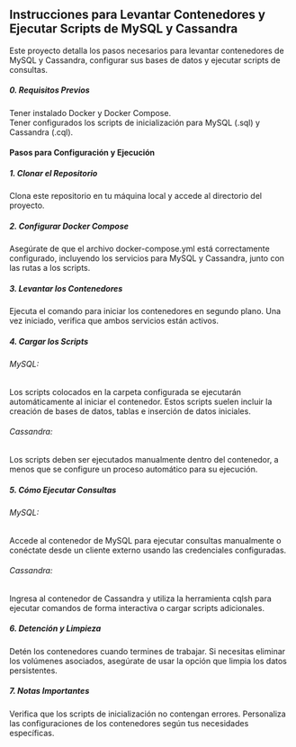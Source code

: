 <h2>Instrucciones para Levantar Contenedores y Ejecutar Scripts de MySQL y Cassandra</h2>
Este proyecto detalla los pasos necesarios para levantar contenedores de MySQL y Cassandra, configurar sus bases de datos y ejecutar scripts de consultas.

<h5>0. Requisitos Previos</h5>
Tener instalado Docker y Docker Compose.<br/>
Tener configurados los scripts de inicialización para MySQL (.sql) y Cassandra (.cql).

<h4>Pasos para Configuración y Ejecución</h4>
<h5>1. Clonar el Repositorio</h5>
Clona este repositorio en tu máquina local y accede al directorio del proyecto.

<h5>2. Configurar Docker Compose</h5>
Asegúrate de que el archivo docker-compose.yml está correctamente configurado, incluyendo los servicios para MySQL y Cassandra, junto con las rutas a los scripts.

<h5>3. Levantar los Contenedores</h5>
Ejecuta el comando para iniciar los contenedores en segundo plano. Una vez iniciado, verifica que ambos servicios están activos.

<h5>4. Cargar los Scripts</h5>
<h6>MySQL:</h6> Los scripts colocados en la carpeta configurada se ejecutarán automáticamente al iniciar el contenedor. Estos scripts suelen incluir la creación de bases de datos, tablas e inserción de datos iniciales.<br/> 
<h6>Cassandra:</h6> Los scripts deben ser ejecutados manualmente dentro del contenedor, a menos que se configure un proceso automático para su ejecución.

<h5>5. Cómo Ejecutar Consultas</h5>
<h6>MySQL:</h6> Accede al contenedor de MySQL para ejecutar consultas manualmente o conéctate desde un cliente externo usando las credenciales configuradas.<br/>
<h6>Cassandra:</h6> Ingresa al contenedor de Cassandra y utiliza la herramienta cqlsh para ejecutar comandos de forma interactiva o cargar scripts adicionales.

<h5>6. Detención y Limpieza</h5>
Detén los contenedores cuando termines de trabajar.
Si necesitas eliminar los volúmenes asociados, asegúrate de usar la opción que limpia los datos persistentes.

<h5>7. Notas Importantes</h5>
Verifica que los scripts de inicialización no contengan errores.
Personaliza las configuraciones de los contenedores según tus necesidades específicas.
